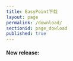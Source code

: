 ```yaml
---
title: EasyPoint下载
layout: page
permalink: /download/
sectionid: page_dowload
published: true
---
```



#### New release:


